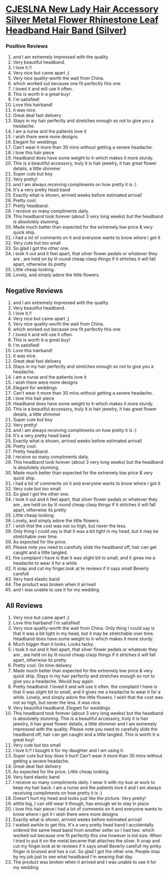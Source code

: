 # [CJESLNA New Lady Hair Accessory Silver Metal Flower Rhinestone Leaf Headband Hair Band (Silver)](https://products.checkmycream.com/products/CJESLNA-New-Lady-Hair-Accessory-Silver-Metal-Flower-Rhinestone-Leaf-Headband-Hair-Band-(Silver).html)

### Positive Reviews

<ol>
      <li>and I am extremely impressed with the quality.</li>
      <li>Very beautiful headband.</li>
      <li>I love it.!!</li>
      <li>Very nice but came apart ;(</li>
      <li>Very nice quality-worth the wait from China.</li>
      <li>which worked out because one fit perfectly this one</li>
      <li>I loved it and will use it often.</li>
      <li>This is worth it-a great buy!</li>
      <li>I&#x27;m satisfied!</li>
      <li>Love this hairband!</li>
      <li>it was nice.</li>
      <li>Great deal fast delivery</li>
      <li>Stays in my hair perfectly and stretches enough so not to give you a headache.  </li>
      <li>I am a nurse and the patients love it</li>
      <li>i wish there were more designs</li>
      <li>Elegant for weddings</li>
      <li>Can&#x27;t wear it more than 30 mins without getting a severe headache.</li>
      <li>i love this hair piece</li>
      <li>Headband does have some weight to it-which makes it more sturdy.</li>
      <li>This is a beautiful accessory, truly it is hair jewelry, it has great flower details, a little shimmer</li>
      <li>Super cute but boy</li>
      <li>Very pretty!</li>
      <li>and I am always receiving compliments on how pretty it is :)</li>
      <li>It&#x27;s a very pretty head band</li>
      <li>Exactly what is shown, arrived weeks before estimated arrival!</li>
      <li>Pretty cool.</li>
      <li>Pretty headband.</li>
      <li>I receive so many compliments daily.</li>
      <li>This headband took forever (about 3 very long weeks) but the headband is absolutely stunning.</li>
      <li>Made much better than expected for the extremely low price &amp; very quick ship.  </li>
      <li>i had a lot of comments on it and everyone wants to know where i got it</li>
      <li>Very cute but too small</li>
      <li>So glad I got the other one.</li>
      <li>i took it out and it feel apart, that silver flower pedals or whatever they are , are held on by lil round cheap clasp things if it strtches it will fall apart, otherwise its pretty</li>
      <li>Little cheap looking.</li>
      <li>Lovely, and simply adore the little flowers.</li>
</ol>


<h2>Negative Reviews</h2>
<ol>
<li> and I am extremely impressed with the quality.</li>
<li> Very beautiful headband.</li>
<li> I love it.!!</li>
<li> Very nice but came apart ;(</li>
<li> Very nice quality-worth the wait from China.</li>
<li> which worked out because one fit perfectly this one</li>
<li> I loved it and will use it often.</li>
<li> This is worth it-a great buy!</li>
<li> I&#x27;m satisfied!</li>
<li> Love this hairband!</li>
<li> it was nice.</li>
<li> Great deal fast delivery</li>
<li> Stays in my hair perfectly and stretches enough so not to give you a headache.  </li>
<li> I am a nurse and the patients love it</li>
<li> i wish there were more designs</li>
<li> Elegant for weddings</li>
<li> Can&#x27;t wear it more than 30 mins without getting a severe headache.</li>
<li> i love this hair piece</li>
<li> Headband does have some weight to it-which makes it more sturdy.</li>
<li> This is a beautiful accessory, truly it is hair jewelry, it has great flower details, a little shimmer</li>
<li> Super cute but boy</li>
<li> Very pretty!</li>
<li> and I am always receiving compliments on how pretty it is :)</li>
<li> It&#x27;s a very pretty head band</li>
<li> Exactly what is shown, arrived weeks before estimated arrival!</li>
<li> Pretty cool.</li>
<li> Pretty headband.</li>
<li> I receive so many compliments daily.</li>
<li> This headband took forever (about 3 very long weeks) but the headband is absolutely stunning.</li>
<li> Made much better than expected for the extremely low price &amp; very quick ship.  </li>
<li> i had a lot of comments on it and everyone wants to know where i got it</li>
<li> Very cute but too small</li>
<li> So glad I got the other one.</li>
<li> i took it out and it feel apart, that silver flower pedals or whatever they are , are held on by lil round cheap clasp things if it strtches it will fall apart, otherwise its pretty</li>
<li> Little cheap looking.</li>
<li> Lovely, and simply adore the little flowers.</li>
<li> I wish that the cost was not so high, but never the less.</li>
<li> Only thing I could say is that it was a bit tight in my head, but it may be stretchable over time.</li>
<li> As expected for the price.</li>
<li> Please note you need to carefully slide the headband off, hair can get caught and a little tangled.</li>
<li> the complaint I have is that it was slight bit to small, and it gives me a headache to wear it for a while.</li>
<li> It snap and cut my finger.look at te reviews if it says small Beverly carefull</li>
<li> Very hard elastic band</li>
<li> The product was broken when it arrived</li>
<li> and I was unable to use it for my wedding</li>
</ol>

<h2>All Reviews</h2>

<ol>
    <li> Very nice but came apart ;(</li>
    <li> Love this hairband! I&#x27;m satisfied!</li>
    <li> Very nice quality-worth the wait from China. Only thing I could say is that it was a bit tight in my head, but it may be stretchable over time. Headband does have some weight to it-which makes it more sturdy.</li>
    <li> Much bigger than it looks. Looks tacky.</li>
    <li> i took it out and it feel apart, that silver flower pedals or whatever they are , are held on by lil round cheap clasp things if it strtches it will fall apart, otherwise its pretty</li>
    <li> Pretty cool. On time delivery</li>
    <li> Made much better than expected for the extremely low price &amp; very quick ship.  Stays in my hair perfectly and stretches enough so not to give you a headache.  Would buy again.</li>
    <li> Pretty headband. I loved it and will use it often. the complaint I have is that it was slight bit to small, and it gives me a headache to wear it for a while. Lovely, and simply adore the little flowers. I wish that the cost was not so high, but never the less. it was nice.</li>
    <li> Very beautiful headband. Elegant for weddings</li>
    <li> This headband took forever (about 3 very long weeks) but the headband is absolutely stunning. This is a beautiful accessory, truly it is hair jewelry, it has great flower details, a little shimmer and I am extremely impressed with the quality. Please note you need to carefully slide the headband off, hair can get caught and a little tangled. This is worth it-a great buy!</li>
    <li> Very cute but too small</li>
    <li> I love it.!! I bought it for my daughter and I am using it.</li>
    <li> Super cute but boy does it hurt! Can&#x27;t wear it more than 30 mins without getting a severe headache.</li>
    <li> Great deal fast delivery</li>
    <li> As expected for the price. Little cheap looking.</li>
    <li> Very hard elastic band</li>
    <li> I receive so many compliments daily. I wear it with my bun at work to keep my hair back. I am a nurse and the patients love it and I am always receiving compliments on how pretty it is :)</li>
    <li> Doesn&#x27;t hurt my head and looks just like the picture. Very pretty!</li>
    <li> alittle big, I can still wear it though, has enough wt to stay in place</li>
    <li> i love this hair piece i had a lot of comments on it and everyone wants to know where i got it i wish there were more designs</li>
    <li> Exactly what is shown, arrived weeks before estimated arrival!</li>
    <li> I waited awhile to get this. It&#x27;s a very pretty head band I accidentally ordered the same head band from another seller so I had two. which worked out because one fit perfectly this one however is kid size. When I tried to put it on the metal became that attaches the silver. It snap and cut my finger.look at te reviews if it says small Beverly carefull my pinky finger is bruised and has a cut. So glad I got the other one. People stop by my job just to see what headband I&#x27;m wearing that day.</li>
    <li> The product was broken when it arrived and I was unable to use it for my wedding</li>
</ol>





